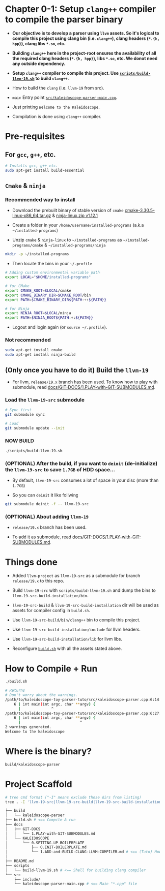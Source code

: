 # Chapter 0-1: Setup `clang++` compiler to compile the parser binary

- **Our objective is to develop a parser using `llvm` assets. So it's logical to compile this project using clang bin (i.e. `clang++`), clang headers (`*.{h, hpp}`), clang libs `*.so`, etc.**

- **Building `clang++` here in the project-root ensures the availability of all the required clang headers (`*.{h, hpp}`), libs `*.so`, etc. We donot need any outside dependency.**

- **Setup `clang++` compiler to compile this project. Use [`scripts/build-llvm-19.sh`](../../../scripts/build-llvm-19.sh) to build `clang++`.**

- How to build the `clang` (i.e. `llvm-19` from src).

- `main` Entry point [`src/kaleidoscope-parser-main.cpp`](../../../src/kaleidoscope-parser-main.cpp).

- Just printing `Welcome to the Kaleidoscope`.

- Compilation is done using `clang++` compiler.




# Pre-requisites


## For `gcc`, `g++`, etc.

```sh
# Installs gcc, g++ etc.
sudo apt-get install build-essential
```


## `Cmake` & `ninja`

### Recommended way to install

- Download the prebuilt binary of stable version of `cmake` [cmake-3.30.5-linux-x86_64.tar.gz](https://github.com/Kitware/CMake/releases/download/v3.30.5/cmake-3.30.5-linux-x86_64.tar.gz) & [ninja-linux.zip v1.12.1](https://github.com/ninja-build/ninja/releases/download/v1.12.1/ninja-linux.zip)

- Create a folder in your `/home/username/installed-programs` (a.k.a `~/installed-programs`)

- Unzip `cmake` & `ninja-linux` to `~/installed-programs` as `~/installed-programs/cmake` & `~/installed-programs/ninja`

```sh
mkdir -p ~/installed-programs
```

- Then locate the bins in your `~/.profile`

```sh
# Adding custom environmental variable path
export LOCAL="$HOME/installed-programs"

# for CMake
export CMAKE_ROOT=$LOCAL/cmake
export CMAKE_BINARY_DIR=$CMAKE_ROOT/bin
export PATH=$CMAKE_BINARY_DIR${PATH:+:${PATH}}

# for Ninja
export NINJA_ROOT=$LOCAL/ninja
export PATH=$NINJA_ROOT${PATH:+:${PATH}}
```

- Logout and login again (or `source ~/.profile`).

### Not recommended

```sh
sudo apt-get install cmake
sudo apt-get install ninja-build
```




## (Only once you have to do it) Build the `llvm-19`

- For llvm, `release/19.x` branch has been used. To know how to play with submodule, read [docs/GIT-DOCS/1.PLAY-with-GIT-SUBMODULES.md](../../GIT-DOCS/1.PLAY-with-GIT-SUBMODULES.md).

### Load the `llvm-19-src` submodule

```sh
# Sync first
git submodule sync

# Load
git submodule update --init
```

### NOW BUILD

```sh
./scripts/build-llvm-19.sh
```

### (OPTIONAL) After the build, if you want to `deinit` (de-initialize) the `llvm-19-src` to save `1.7GB` of HDD space...

- By default, `llvm-19-src` consumes a lot of space in your disc (more than `1.7GB`)

- So you can `deinit` it like follwing

```sh
git submodule deinit -f -- llvm-19-src
```


### (OPTIONAL) About adding `llvm-19`

- `release/19.x` branch has been used.

- To add it as submodule, read [docs/GIT-DOCS/1.PLAY-with-GIT-SUBMODULES.md](../../GIT-DOCS/1.PLAY-with-GIT-SUBMODULES.md).


# Things done

- Added `llvm-project` as `llvm-19-src` as a submodule for branch `release/19.x` to this repo.

- Build `llvm-19-src` with `scripts/build-llvm-19.sh` and dump the bins to `llvm-19-src-build-installation/bin`.

- `llvm-19-src-build` & `llvm-19-src-build-installation` dir will be used as assets for compiler config in `build.sh`.

- Use `llvm-19-src-build/bin/clang++` bin to compile this project.

- Use `llvm-19-src-build-installation/include` for llvm headers.

- Use `llvm-19-src-build-installation/lib` for llvm libs.

- Reconfigure [`build.sh`](../../../build.sh) with all the assets stated above.



# How to Compile + Run

```sh
./build.sh

# Returns
# Don't worry about the warnings.
/path/to/kaleidoscope-toy-parser-tuto/src/kaleidoscope-parser.cpp:6:14: warning: unused parameter 'argc' [-Wunused-parameter]
    6 | int main(int argc, char **argv) {
      |              ^
/path/to/kaleidoscope-toy-parser-tuto/src/kaleidoscope-parser.cpp:6:27: warning: unused parameter 'argv' [-Wunused-parameter]
    6 | int main(int argc, char **argv) {
      |                           ^
2 warnings generated.
Welcome to the kaleidoscope
```


# Where is the binary?

```sh
build/kaleidoscope-parser
```


# Project Scaffold

```sh
# tree cmd format ("-I" means exclude those dirs from listing)
tree . -I 'llvm-19-src|llvm-19-src-build|llvm-19-src-build-installation' -L 4

├── build
│   └── kaleidoscope-parser
├── build.sh # <== Compile & run
├── docs
│   ├── GIT-DOCS
│   │   └── 1.PLAY-with-GIT-SUBMODULES.md
│   └── KALEIDOSCOPE
│       └── 0.SETTING-UP-BOILERPLATE
│           ├── 0.INIT-BOILERPLATE.md
│           └── 1.ADD-and-BUILD-CLANG-LLVM-COMPILER.md # <== (Tuto) How to build clang compiler
│
├── README.md
├── scripts
│   └── build-llvm-19.sh # <== Shell for building clang compiler
└── src
    ├── include/
    └── kaleidoscope-parser-main.cpp # <== Main "*.cpp" file
```